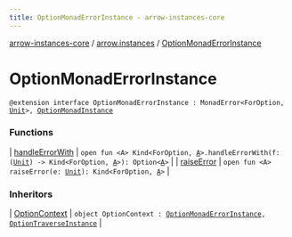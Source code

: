```yaml
---
title: OptionMonadErrorInstance - arrow-instances-core
---
```


[arrow-instances-core](../../index.html) / [arrow.instances](../index.html) / [OptionMonadErrorInstance](./index.html)

# OptionMonadErrorInstance

`@extension interface OptionMonadErrorInstance : MonadError<ForOption, `[`Unit`](https://kotlinlang.org/api/latest/jvm/stdlib/kotlin/-unit/index.html)`>, `[`OptionMonadInstance`](../-option-monad-instance/index.html)

### Functions

| [handleErrorWith](handle-error-with.html) | `open fun <A> Kind<ForOption, `[`A`](handle-error-with.html#A)`>.handleErrorWith(f: (`[`Unit`](https://kotlinlang.org/api/latest/jvm/stdlib/kotlin/-unit/index.html)`) -> Kind<ForOption, `[`A`](handle-error-with.html#A)`>): Option<`[`A`](handle-error-with.html#A)`>` |
| [raiseError](raise-error.html) | `open fun <A> raiseError(e: `[`Unit`](https://kotlinlang.org/api/latest/jvm/stdlib/kotlin/-unit/index.html)`): Kind<ForOption, `[`A`](raise-error.html#A)`>` |

### Inheritors

| [OptionContext](../-option-context/index.html) | `object OptionContext : `[`OptionMonadErrorInstance`](./index.html)`, `[`OptionTraverseInstance`](../-option-traverse-instance/index.html) |

